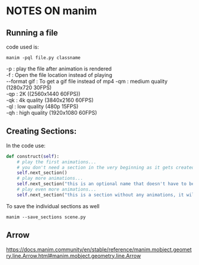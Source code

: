 # NOTES ON manim 

## Running a file 
code used is:
```commandline
manim -pql file.py classname
```
-p  : play the file after animation is rendered </br>
-f  : Open the file location instead of playing </br>
--format gif : To get a gif file instead of mp4
-qm : medium quality (1280x720 30FPS) </br>
-qp : 2K ((2560x1440 60FPS))</br>
-qk : 4k quality (3840x2160 60FPS)</br>
-ql : low quality (480p 15FPS) </br>
-qh : high quality (1920x1080 60FPS)

## Creating Sections:
In the code use:
```python
def construct(self):
    # play the first animations...
    # you don't need a section in the very beginning as it gets created automatically
    self.next_section()
    # play more animations...
    self.next_section("this is an optional name that doesn't have to be unique")
    # play even more animations...
    self.next_section("this is a section without any animations, it will be removed")
```
To save the individual sections as well 
```commandline
manim --save_sections scene.py
```

## Arrow
https://docs.manim.community/en/stable/reference/manim.mobject.geometry.line.Arrow.html#manim.mobject.geometry.line.Arrow
